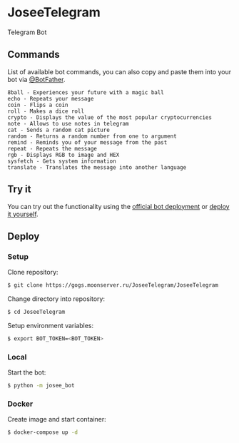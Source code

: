 # JoseeTelegram

Telegram Bot

## Commands

List of available bot commands, you can also copy and paste them into your bot via [@BotFather](https://t.me/BotFather).

```
8ball - Experiences your future with a magic ball
echo - Repeats your message
coin - Flips a coin
roll - Makes a dice roll
crypto - Displays the value of the most popular cryptocurrencies
note - Allows to use notes in telegram
cat - Sends a random cat picture
random - Returns a random number from one to argument
remind - Reminds you of your message from the past
repeat - Repeats the message
rgb - Displays RGB to image and HEX
sysfetch - Gets system information
translate - Translates the message into another language
```

## Try it

You can try out the functionality using the [official bot deployment](https://t.me/JoseeYamamuraBot) or [deploy it yourself](#deploy).

## Deploy

### Setup

Clone repository:

```bash
$ git clone https://gogs.moonserver.ru/JoseeTelegram/JoseeTelegram
```

Change directory into repository:

```bash
$ cd JoseeTelegram
```

Setup environment variables:

```bash
$ export BOT_TOKEN=<BOT_TOKEN>
```

### Local

Start the bot:

```bash
$ python -m josee_bot
```

### Docker

Create image and start container:

```bash
$ docker-compose up -d
```